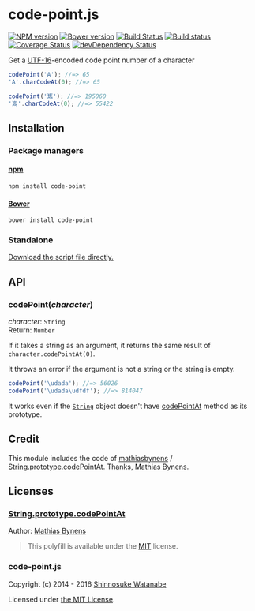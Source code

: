 # code-point.js

[![NPM version](https://img.shields.io/npm/v/code-point.svg)](https://www.npmjs.com/package/code-point)
[![Bower version](https://img.shields.io/bower/v/code-point.svg)](https://github.com/shinnn/code-point.js/releases)
[![Build Status](https://travis-ci.org/shinnn/code-point.js.svg?branch=master)](https://travis-ci.org/shinnn/code-point.js)
[![Build status](https://ci.appveyor.com/api/projects/status/riy7hl0n8e2vprch?svg=true)](https://ci.appveyor.com/project/ShinnosukeWatanabe/code-point-js)
[![Coverage Status](https://img.shields.io/coveralls/shinnn/code-point.js.svg)](https://coveralls.io/r/shinnn/code-point.js)
[![devDependency Status](https://david-dm.org/shinnn/code-point.js/dev-status.svg)](https://david-dm.org/shinnn/code-point.js#info=devDependencies)

Get a [UTF-16](https://wikipedia.org/wiki/UTF-16)-encoded code point number of a character

```javascript
codePoint('A'); //=> 65
'A'.charCodeAt(0); //=> 65

codePoint('嶲'); //=> 195060
'嶲'.charCodeAt(0); //=> 55422
```

## Installation

### Package managers

#### [npm](https://www.npmjs.com/)

```
npm install code-point
```

#### [Bower](http://bower.io/)

```
bower install code-point
```

### Standalone

[Download the script file directly.](https://raw.githubusercontent.com/shinnn/code-point.js/master/dist/code-point.js)

## API

### codePoint(*character*)

*character*: `String`  
Return: `Number`

If it takes a string as an argument, it returns the same result of `character.codePointAt(0)`.

It throws an error if the argument is not a string or the string is empty.

```javascript
codePoint('\udada'); //=> 56026
codePoint('\udada\udfdf'); //=> 814047
```

It works even if the [`String`](https://developer.mozilla.org/docs/Web/JavaScript/Reference/Global_Objects/String) object doesn't have [codePointAt](https://developer.mozilla.org/docs/Web/JavaScript/Reference/Global_Objects/String/codePointAt) method as its prototype.

## Credit

This module includes the code of [mathiasbynens](https://github.com/mathiasbynens) / [String.prototype.codePointAt](https://github.com/mathiasbynens/String.prototype.codePointAt). Thanks, [Mathias Bynens][mathias].

## Licenses

### [String.prototype.codePointAt](https://github.com/mathiasbynens/String.prototype.codePointAt#license)

Author: [Mathias Bynens][mathias]

> This polyfill is available under the [MIT](http://opensource.org/licenses/mit-license.php) license.

### code-point.js

Copyright (c) 2014 - 2016 [Shinnosuke Watanabe](https://github.com/shinnn)

Licensed under [the MIT License](https://github.com/shinnn/code-point/blob/master/LICENSES.md#code-pointjs).

[mathias]: https://mathiasbynens.be/
